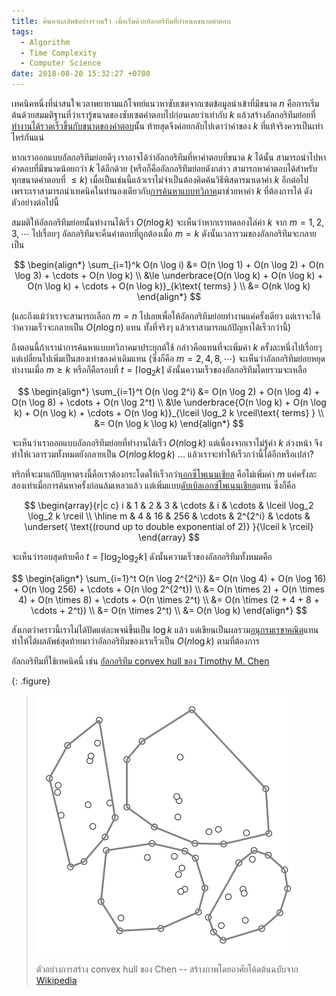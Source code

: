```yaml
---
title: ค้นหาผลลัพธ์อย่างรวดเร็ว เมื่อเริ่มด้วยอัลกอริทึมที่กำหนดขนาดคำตอบ
tags:
  - Algorithm
  - Time Complexity
  - Computer Science
date: 2018-08-20 15:32:27 +0700
---
```


เทคนิคหนึ่งที่น่าสนใจเวลาพยายามแก้โจทย์แนวหาซับเซตจากเซตข้อมูลนำเข้าที่มีขนาด $n$ คือการเริ่มต้นด้วยสมมติฐานที่ว่าเรารู้ขนาดของซับเซตคำตอบไปก่อนเลยว่าเท่ากับ $k$ แล้วสร้างอัลกอริทึมย่อยที่[ทำงานได้รวดเร็วขึ้นกับขนาดของคำตอบ][output sensitive]นั้น ท้ายสุดจึงค่อยกลับไปเดาว่าค่าของ $k$ ที่แท้จริงควรเป็นเท่าไหร่กันแน่

หากเราออกแบบอัลกอริทึมย่อยดีๆ เราอาจได้ว่าอัลกอริทึมที่หาคำตอบที่ขนาด $k$ ได้นั้น สามารถนำไปหาคำตอบที่มีขนาดน้อยกว่า $k$ ได้อีกด้วย (หรือก็คืออัลกอริทึมย่อยดังกล่าว สามารถหาคำตอบได้สำหรับทุกขนาดคำตอบที่ $\le k$) เมื่อเป็นเช่นนี้แล้วเราไม่จำเป็นต้องคิดค้นวิธีพิสดารมาเดาค่า $k$ อีกต่อไป เพราะเราสามารถนำเทคนิคในทำนองเดียวกับ[การค้นหาแบบทวิภาค][binary search]มาช่วยหาค่า $k$ ที่ต้องการได้ ดังตัวอย่างต่อไปนี้

สมมติให้อัลกอริทึมย่อยนั้นทำงานได้เร็ว $O(n \log k)$ จะเห็นว่าหากเราทดลองไล่ค่า $k$ จาก $m=1,2,3,\cdots$ ไปเรื่อยๆ อัลกอริทึมจะคืนคำตอบที่ถูกต้องเมื่อ $m=k$ ดังนั้นเวลารวมของอัลกอริทึมจะกลายเป็น

$$ \begin{align*}
\sum_{i=1}^k O(n \log i) &= O(n \log 1) + O(n \log 2) + O(n \log 3) + \cdots + O(n \log k) \\
                         &\le \underbrace{O(n \log k) + O(n \log k) + O(n \log k) + \cdots + O(n \log k)}_{k\text{ terms} } \\
                         &= O(nk \log k)
\end{align*} $$

(และถึงแม้ว่าเราจะสามารถเลือก $m=n$ ไปเลยเพื่อให้อัลกอริทึมย่อยทำงานแค่ครั้งเดียว แต่เราจะได้ว่าความเร็วจะกลายเป็น $O(n \log n)$ แทน ทั้งที่จริงๆ แล้วเราสามารถแก้ปัญหาได้เร็วกว่านี้)

ถึงตอนนี้ถ้าเรานำการค้นหาแบบทวิภาคมาประยุกต์ใช้ กล่าวคือแทนที่จะเพิ่มค่า $k$ ครั้งละหนึ่งไปเรื่อยๆ แต่เปลี่ยนไปเพิ่มเป็นสองเท่าของค่าเดิมแทน (ซึ่งก็คือ $m=2,4,8,\cdots$) จะเห็นว่าอัลกอริทึมย่อยหยุดทำงานเมื่อ $m \ge k$ หรือก็คือรอบที่ $t = \lceil \log_2 k \rceil$ ดังนั้นความเร็วของอัลกอริทึมโดยรวมจะเหลือ

$$ \begin{align*}
\sum_{i=1}^t O(n \log 2^i)
        &= O(n \log 2) + O(n \log 4) + O(n \log 8) + \cdots + O(n \log 2^t) \\
        &\le \underbrace{O(n \log k) + O(n \log k) + O(n \log k) + \cdots + O(n \log k)}_{\lceil \log_2 k \rceil\text{ terms} } \\
        &= O(n \log k \log k)
\end{align*} $$

จะเห็นว่าเราออกแบบอัลกอริทึมย่อยที่ทำงานได้เร็ว $O(n \log k)$ แต่เนื่องจากเราไม่รู้ค่า $k$ ล่วงหน้า จึงทำให้เวลารวมทั้งหมดยังกลายเป็น $O(n \log k \log k)$ ... แล้วเราจะทำให้เร็วกว่านี้ได้อีกหรือเปล่า?

ทริกที่จะมาแก้ปัญหาตรงนี้คือเราต้องกระโดดให้เร็วกว่า[เอกซ็โพเนนเชียล][exponential] คือไม่เพิ่มค่า $m$ แค่ครั้งละสองเท่าเมื่อการค้นหาครั้งก่อนล้มเหลวแล้ว แต่เพิ่มแบบ[ดับเบิลเอกซ์โพเนนเชียล][double exponential]แทน ซึ่งก็คือ

$$ \begin{array}{r|c c}
    i & 1 &  2 &   3 & \cdots &       i & \cdots & \lceil \log_2 \log_2 k \rceil \\
    \hline
    m & 4 & 16 & 256 & \cdots & 2^{2^i} & \cdots & \underset{ \text{(round up to double exponential of 2)} }{\lceil k \rceil}
\end{array} $$

จะเห็นว่ารอบสุดท้ายคือ $t = \lceil \log_2 \log_2 k \rceil$ ดังนั้นความเร็วของอัลกอริทึมทั้งหมดคือ

$$ \begin{align*}
\sum_{i=1}^t O(n \log 2^{2^i})
       &= O(n \log 4) + O(n \log 16) + O(n \log 256) + \cdots + O(n \log 2^{2^t}) \\
       &= O(n \times 2) + O(n \times 4) + O(n \times 8) + \cdots + O(n \times 2^t) \\
       &= O(n \times (2 + 4 + 8 + \cdots + 2^t)) \\
       &= O(n \times 2^t) \\
       &= O(n \log k)
\end{align*} $$

สังเกตว่าคราวนี้เราไม่ได้ปัดแต่ละพจน์ขึ้นเป็น $\log k$ แล้ว แต่เขียนเป็นผลรวม[อนุกรมเรขาคณิต][geometric series]แทน ทำให้ได้ผลลัพธ์สุดท้ายมาว่าอัลกอริทึมของเราเร็วเป็น $O(n \log k)$ ตามที่ต้องการ

อัลกอริทึมที่ใช้เทคนิคนี้ เช่น [อัลกอริทึม convex hull ของ Timothy M. Chen][chen's algo]

{: .figure}
> ![](/images/algorithm/misc/convex-hull-chen.gif)
>
> ตัวอย่างการสร้าง convex hull ของ Chen -- สร้างภาพโดยอาศัยโค้ดต้นฉบับจาก [Wikipedia][chen's algo animation]


[output sensitive]: //en.wikipedia.org/wiki/Output-sensitive_algorithm
[binary search]: //en.wikipedia.org/wiki/Binary_search_algorithm
[exponential]: //en.wikipedia.org/wiki/Exponentiation
[double exponential]: //en.wikipedia.org/wiki/Double_exponential_function
[geometric series]: //en.wikipedia.org/wiki/Geometric_series
[chen's algo]: //en.wikipedia.org/wiki/Chan%27s_algorithm
[chen's algo animation]: //en.wikipedia.org/wiki/File:ChanAlgDemo.gif
